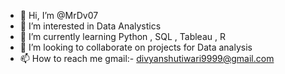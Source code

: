 - 👋 Hi, I’m @MrDv07
- 👀 I’m interested in Data Analystics
- 🌱 I’m currently learning Python , SQL , Tableau , R
- 💞️ I’m looking to collaborate on projects for Data analysis
- 📫 How to reach me gmail:- divyanshutiwari9999@gmail.com

<!---
MrDv07/MrDv07 is a ✨ special ✨ repository because its `README.md` (this file) appears on your GitHub profile.
You can click the Preview link to take a look at your changes.
--->
